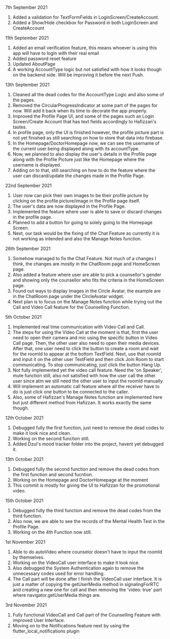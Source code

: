 7th September 2021
1. Added a validation for TextFormFields in LoginScreen/CreateAccount.
2. Added a Show/Hide checkbox for Password in both LoginScreen and CreateAccount

11th September 2021
1. Added an email verification feature, this means whoever is using this app will have to login with their real email
2. Added password reset feature
3. Updated AboutPage
4. A working AccountType logic but not satisfied with how it looks though on the backend side. Will be improving it before the next Push.

13th September 2021
1. Cleaned all the dead codes for the AccountType Logic and also some of the pages.
2. Removed the CircularProgressIndicator at some part of the pages for now. Will add it back when its time to decorate the app properly.
3. Improved the Profile Page UI, and some of the pages such as Login Screen/Create Account that has text fields accordingly to Hafizzan's tastes.
4. In profile page, only the UI is finished however, the profile picture part is not yet finished as still searching on how to store that data into firebase.
5. In the Homepage/DoctorHomepage now, we can see the username of the current user being displayed along with its accountType.
6. Now, we planned to also display the user's details in the Profile page along with the Profile Picture just like the Homepage where the username is displayed.
7. Adding on to that, still searching on how to do the feature where the user can discard/update the changes made in the Profile Page.

22nd September 2021
1. User now can pick their own images to be their profile picture by clicking on the profile picture/image in the Profile page itself.
2. The user's data are now displayed in the Profile Page.
3. Implemented the feature where user is able to save or discard changes in the profile page.
4. Planned to add a button for going to solely going to the Homepage Screen.
5. Next, our task would be the fixing of the Chat Feature as currently it is not working as intended and also the Manage Notes function.

26th September 2021
1. Somehow managed to fix the Chat Feature. Not much of a changes I think, the changes are mostly in the ChatRoom page and HomeScreen page.
2. Also added a feature where user are able to pick a counsellor's gender and showing only the counsellor who fits the criteria in the HomeScreen page.
3. Found out ways to display Images in the Circle Avatar, the example are in the ChatRoom page under the CircleAvatar widget.
4. Next plan is to focus on the Manage Notes function while trying out the Call and Video Call feature for the Counselling Function.

5th October 2021
1. Implemented real time communication with Video Call and Call.
2. The steps for using the Video Call at the moment is that, first the user need to open their camera and mic using the specific button in Video Call page.
   Then, the other user also need to open their media devices. After that, one user need to click the button to create a room and wait for the roomId to appear
   at the bottom TextField.
   Next, use that roomId and input it on the other user TextField and then click Join Room to start communicating.
   To stop communicating, just click the button Hang Up.
3. Not fully implemented yet the video call feature. Need the 'on Speaker', mute function still, also not satisfied with
   how the user call the other user since atm we still need the other user to input the roomId manually.
4. Will implement an automatic call feature where all the receiver have to do is just click one button to be connected to the caller.
5. Also, some of Hafizzan's Manage Notes function are implemented here but just different method from Hafizzan. It works exactly the same though.

12th October 2021
1. Debugged fully the first function, just need to remove the dead codes to make it look nice and clean.
2. Working on the second function still.
3. Added Dzul's mood tracker folder into the project, havent yet debugged it.

13th October 2021
1. Debugged fully the second function and remove the dead codes from the first function and second fucntion.
2. Working on the Homepage and DoctorHomepage at the moment
3. This commit is mostly for giving the UI to Hafizzan for the promotional video.

15th October 2021
1. Debugged fully the third function and remove the dead codes from the third function.
2. Also now, we are able to see the records of the Mental Health Test in the Profile Page.
3. Working on the 4th Function now still.

1st November 2021
1. Able to do autoVideo where counselor doesn't have to input the roomId by themselves.
2. Working on the VideoCall user interface to make it look nice.
3. Also debugged the System Authentication again to remove the unnecessary codes used for error handling.
4. The Call part will be done after I finish the VideoCall user interface.
   It is just a matter of copying the getUserMedia method in signalingForRTC and
   creating a new one for call and then removing the 'video: true' part where
   navigator.getUserMedia things are.

3rd November 2021
1. Fully functional VideoCall and Call part of the Counselling Feature with improved User Interface.
2. Moving on to the Notifications feature next by using the flutter_local_notifications plugin
